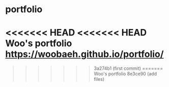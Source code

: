 # portfolio
<<<<<<< HEAD
<<<<<<< HEAD
 Woo's portfolio
 https://woobaeh.github.io/portfolio/
=======
>>>>>>> 3a274b1 (first commit)
=======
 Woo's portfolio
>>>>>>> 8e3ce90 (add files)
